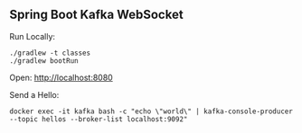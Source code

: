Spring Boot Kafka WebSocket
---------------------------

Run Locally:
```
./gradlew -t classes
./gradlew bootRun
```

Open:
[http://localhost:8080](http://localhost:8080)

Send a Hello:
```
docker exec -it kafka bash -c "echo \"world\" | kafka-console-producer --topic hellos --broker-list localhost:9092"
```
